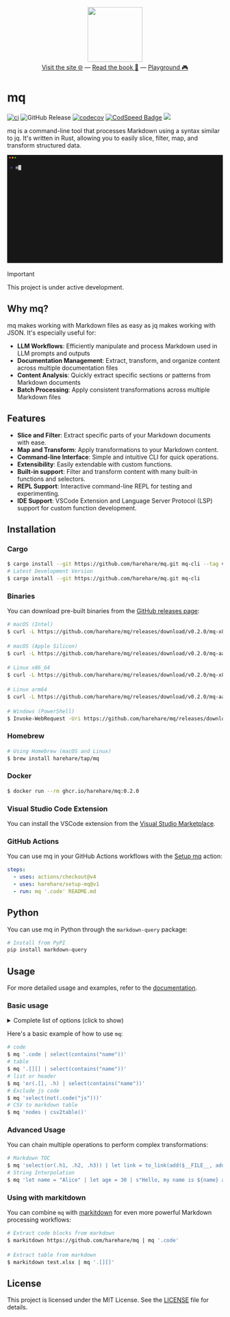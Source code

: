 <div align="center">
  <img src="docs/assets/logo.svg" style="width: 128px; height: 128px;"/>
</div>

<div align="center">
  <a href="https://mqlang.org">Visit the site 🌐</a>
  &mdash;
  <a href="https://mqlang.org/book">Read the book 📖</a>
  &mdash;
  <a href="https://mqlang.org/playground">Playground 🎮</a>
</div>

# mq

[![ci](https://github.com/harehare/mq/actions/workflows/ci.yml/badge.svg)](https://github.com/harehare/mq/actions/workflows/ci.yml)
![GitHub Release](https://img.shields.io/github/v/release/harehare/mq)
[![codecov](https://codecov.io/gh/harehare/mq/graph/badge.svg?token=E4UD7Q9NC3)](https://codecov.io/gh/harehare/mq)
[![CodSpeed Badge](https://img.shields.io/endpoint?url=https://codspeed.io/badge.json?style=for-the-badge)](https://codspeed.io/harehare/mq)
![](https://tokei.rs/b1/github/harehare/mq?category=code)

mq is a command-line tool that processes Markdown using a syntax similar to jq.
It's written in Rust, allowing you to easily slice, filter, map, and transform structured data.

![demo](assets/demo.gif)

> [!IMPORTANT]
> This project is under active development.

## Why mq?

mq makes working with Markdown files as easy as jq makes working with JSON. It's especially useful for:

- **LLM Workflows**: Efficiently manipulate and process Markdown used in LLM prompts and outputs
- **Documentation Management**: Extract, transform, and organize content across multiple documentation files
- **Content Analysis**: Quickly extract specific sections or patterns from Markdown documents
- **Batch Processing**: Apply consistent transformations across multiple Markdown files

## Features

- **Slice and Filter**: Extract specific parts of your Markdown documents with ease.
- **Map and Transform**: Apply transformations to your Markdown content.
- **Command-line Interface**: Simple and intuitive CLI for quick operations.
- **Extensibility**: Easily extendable with custom functions.
- **Built-in support**: Filter and transform content with many built-in functions and selectors.
- **REPL Support**: Interactive command-line REPL for testing and experimenting.
- **IDE Support**: VSCode Extension and Language Server Protocol (LSP) support for custom function development.

## Installation

### Cargo

```sh
$ cargo install --git https://github.com/harehare/mq.git mq-cli --tag v0.2.0
# Latest Development Version
$ cargo install --git https://github.com/harehare/mq.git mq-cli
```

### Binaries

You can download pre-built binaries from the [GitHub releases page](https://github.com/harehare/mq/releases):

```sh
# macOS (Intel)
$ curl -L https://github.com/harehare/mq/releases/download/v0.2.0/mq-x86_64-apple-darwin -o /usr/local/bin/mq && chmod +x /usr/local/bin/mq

# macOS (Apple Silicon)
$ curl -L https://github.com/harehare/mq/releases/download/v0.2.0/mq-aarch64-apple-darwin -o /usr/local/bin/mq && chmod +x /usr/local/bin/mq

# Linux x86_64
$ curl -L https://github.com/harehare/mq/releases/download/v0.2.0/mq-x86_64-unknown-linux-gnu -o /usr/local/bin/mq && chmod +x /usr/local/bin/mq

# Linux arm64
$ curl -L https://github.com/harehare/mq/releases/download/v0.2.0/mq-aarch64-unknown-linux-gnu -o /usr/local/bin/mq && chmod +x /usr/local/bin/mq

# Windows (PowerShell)
$ Invoke-WebRequest -Uri https://github.com/harehare/mq/releases/download/v0.2.0/mq-x86_64-pc-windows-msvc.exe -OutFile "$env:USERPROFILE\bin\mq.exe"
```

### Homebrew

```sh
# Using Homebrew (macOS and Linux)
$ brew install harehare/tap/mq
```

### Docker

```sh
$ docker run --rm ghcr.io/harehare/mq:0.2.0
```

### Visual Studio Code Extension

You can install the VSCode extension from the [Visual Studio Marketplace](https://marketplace.visualstudio.com/items?itemName=harehare.vscode-mq).

### GitHub Actions

You can use mq in your GitHub Actions workflows with the [Setup mq](https://github.com/marketplace/actions/setup-mq) action:

```yaml
steps:
  - uses: actions/checkout@v4
  - uses: harehare/setup-mq@v1
  - run: mq '.code' README.md
```

## Python

You can use mq in Python through the `markdown-query` package:

```sh
# Install from PyPI
pip install markdown-query
```

## Usage

For more detailed usage and examples, refer to the [documentation](https://mqlang.org/book/).

### Basic usage

<details>
<summary>Complete list of options (click to show)</summary>

```sh
Usage: mq [OPTIONS] [QUERY OR FILE] [FILES]... [COMMAND]

Commands:
  repl  Start a REPL session for interactive query execution
  lsp   Start a language server for mq
  mcp   Start an MCP server for mq
  tui   Start a TUI for mq
  fmt   Format mq files based on specified formatting options
  docs  Show functions documentation for the query
  help  Print this message or the help of the given subcommand(s)

Arguments:
  [QUERY OR FILE]  
  [FILES]...       

Options:
  -f, --from-file
          load filter from the file
  -I, --input-format <INPUT_FORMAT>
          Set input format [default: markdown] [possible values: markdown, mdx, text, null]
  -L, --directory <MODULE_DIRECTORIES>
          Search modules from the directory
  -M, --module-names <MODULE_NAMES>
          Load additional modules from specified files
      --args <NAME> <VALUE>
          Sets string that can be referenced at runtime
      --rawfile <NAME> <FILE>
          Sets file contents that can be referenced at runtime
  -F, --output-format <OUTPUT_FORMAT>
          Set output format [default: markdown] [possible values: markdown, html, text, json]
  -U, --update
          Update the input markdown
      --unbuffered
          Unbuffered output
      --list-style <LIST_STYLE>
          Set the list style for markdown output [default: dash] [possible values: dash, plus, star]
      --link-title-style <LINK_TITLE_STYLE>
          Set the link title surround style for markdown output [default: double] [possible values: double, single, paren]
      --link-url-style <LINK_URL_STYLE>
          Set the link URL surround style for markdown links [default: none] [possible values: none, angle]
  -o, --output <FILE>
          Output to the specified file
  -P <PARALLEL_THRESHOLD>
          Number of files to process before switching to parallel processing [default: 10]
  -h, --help
          Print help
  -V, --version
          Print version

Examples:

To filter markdown nodes:
$ mq 'query' file.md

To read query from file:
$ mq -f 'file' file.md

To start a REPL session:
$ mq repl

To format mq file:
$ mq fmt --check file.mq
```

</details>

Here's a basic example of how to use `mq`:

```sh
# code
$ mq '.code | select(contains("name"))'
# table
$ mq '.[][] | select(contains("name"))'
# list or header
$ mq 'or(.[], .h) | select(contains("name"))'
# Exclude js code
$ mq 'select(not(.code("js")))'
# CSV to markdown table
$ mq 'nodes | csv2table()'
```

### Advanced Usage

You can chain multiple operations to perform complex transformations:

```sh
# Markdown TOC
$ mq 'select(or(.h1, .h2, .h3)) | let link = to_link(add($__FILE__, add("#", to_text(self))), to_text(self), "") | if (is_h1()): to_md_list(link, 1)  elif (is_h2()): to_md_list(link, 2) elif (is_h3()): to_md_list(link, 3) else: None' docs/book/*.md
# String Interpolation
$ mq 'let name = "Alice" | let age = 30 | s"Hello, my name is ${name} and I am ${age} years old."'
```

### Using with markitdown

You can combine `mq` with [markitdown](https://github.com/microsoft/markitdown) for even more powerful Markdown processing workflows:

```sh
# Extract code blocks from markdown
$ markitdown https://github.com/harehare/mq | mq '.code'

# Extract table from markdown
$ markitdown test.xlsx | mq '.[][]'
```

## License

This project is licensed under the MIT License. See the [LICENSE](LICENSE) file for details.
